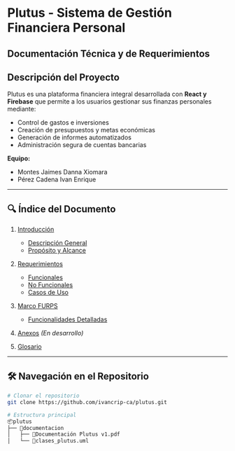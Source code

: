# Plutus - Sistema de Gestión Financiera Personal

**Documentación Técnica y de Requerimientos**  
---

## Descripción del Proyecto
Plutus es una plataforma financiera integral desarrollada con **React y Firebase** que permite a los usuarios gestionar sus finanzas personales mediante:
- Control de gastos e inversiones  
- Creación de presupuestos y metas económicas  
- Generación de informes automatizados  
- Administración segura de cuentas bancarias  

**Equipo:**  
- Montes Jaimes Danna Xiomara  
- Pérez Cadena Ivan Enrique  

---

## 🔍 Índice del Documento
1. [Introducción](#1-introducción)  
   - [Descripción General](#11-descripción-general-del-proyecto)  
   - [Propósito y Alcance](#12-propósito-y-alcance)  

2. [Requerimientos](#2-requerimientos-del-proyecto)  
   - [Funcionales](#21-requerimientos-funcionales-funcionalidades-que-cumple-el-sistema)  
   - [No Funcionales](#22-requerimientos-no-funcionales-rendimiento-seguridad-y-escalabilidad)  
   - [Casos de Uso](#24-casos-de-uso)  

3. [Marco FURPS](#25-marco-furps)  
   - [Funcionalidades Detalladas](#251-funcionalidades-detalladas)  

4. [Anexos](#4-anexos) *(En desarrollo)*  
5. [Glosario](#3-glosario)  

---

## 🛠 Navegación en el Repositorio
```bash
# Clonar el repositorio
git clone https://github.com/ivancrip-ca/plutus.git

# Estructura principal
📦plutus
├── 📂documentacion              
│   ├── 📜Documentación Plutus v1.pdf
│   └── 📜clases_plutus.uml 
